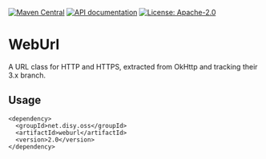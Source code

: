 [![Maven Central](https://img.shields.io/maven-central/v/net.disy.oss/weburl.svg)](https://search.maven.org/search?q=g:net.disy.oss%20AND%20a:weburl)
[![API documentation](http://javadoc.io/badge/net.disy.oss/weburl.svg)](http://javadoc.io/doc/net.disy.oss/weburl)
[![License: Apache-2.0](https://img.shields.io/github/license/DisyInformationssysteme/weburl.svg)](LICENSE)

# WebUrl

A URL class for HTTP and HTTPS, extracted from OkHttp and tracking their 3.x branch.


## Usage

```
<dependency>
  <groupId>net.disy.oss</groupId>
  <artifactId>weburl</artifactId>
  <version>2.0</version>
</dependency>
```
